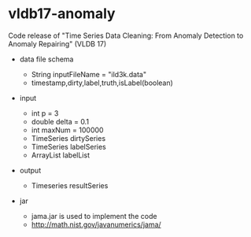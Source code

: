 # vldb17-anomaly
Code release of "Time Series Data Cleaning: From Anomaly Detection to Anomaly Repairing" (VLDB 17)

- data file schema
    + String inputFileName = "ild3k.data"
    + timestamp,dirty,label,truth,isLabel(boolean)
- input
    + int p = 3
    + double delta = 0.1
    + int maxNum = 100000
    + TimeSeries dirtySeries
    + TimeSeries labelSeries
    + ArrayList<Boolean> labelList
- output
    + Timeseries resultSeries

- jar
    + jama.jar is used to implement the code
    + http://math.nist.gov/javanumerics/jama/